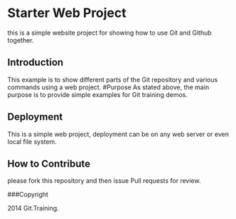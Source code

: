 # Starter Web Project
this is a simple website project for showing how to use Git and Github together.
## Introduction
This example is to show different parts of the Git repository and various commands using a web project.
#Purpose
As stated above, the main purpose is to provide simple examples for Git training demos.
## Deployment  
This is a simple web project, deployment can be on any web server or even local file system.   

## How to Contribute
please fork this repository and then issue Pull requests for review.


###Copyright

2014 Git.Training. 